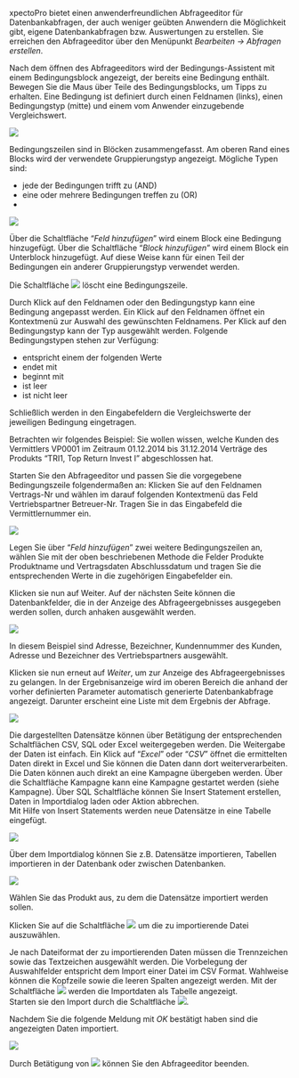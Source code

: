 xpectoPro bietet einen anwenderfreundlichen Abfrageeditor für Datenbankabfragen, der auch weniger geübten Anwendern die Möglichkeit gibt, eigene Datenbankabfragen bzw. Auswertungen zu erstellen.
Sie erreichen den Abfrageeditor über den Menüpunkt *Bearbeiten → Abfragen erstellen*.

Nach dem öffnen des Abfrageeditors wird der Bedingungs-Assistent mit einem Bedingungsblock angezeigt, der bereits eine Bedingung enthält. Bewegen Sie die Maus über Teile des Bedingungsblocks, um Tipps zu erhalten. Eine Bedingung ist definiert durch einen Feldnamen (links), einen Bedingungstyp (mitte) und einem vom Anwender einzugebende Vergleichswert. 

![](http://xpecto.github.io/docs/img/img_1433862305916.png)

Bedingungszeilen sind in Blöcken zusammengefasst. Am oberen Rand eines Blocks wird der verwendete Gruppierungstyp angezeigt. Mögliche Typen sind:

 - jede der Bedingungen trifft zu (AND)  
 - eine oder mehrere Bedingungen treffen zu (OR)
 - 
 ![](http://xpecto.github.io/docs/img/img_1419329260261.png) 

Über die Schaltfläche “*Feld hinzufügen*” wird einem Block eine Bedingung hinzugefügt. Über die Schaltfläche “*Block hinzufügen*” wird einem Block ein Unterblock hinzugefügt. Auf diese Weise kann für einen Teil der Bedingungen ein anderer Gruppierungstyp verwendet werden.

Die Schaltfläche ![](http://xpecto.github.io/docs/img/img_1419329462773.png) löscht eine Bedingungszeile.

Durch Klick auf den Feldnamen oder den Bedingungstyp kann eine Bedingung angepasst werden. Ein Klick auf den Feldnamen öffnet ein Kontextmenü zur Auswahl des gewünschten Feldnamens. Per Klick auf den Bedingungstyp kann der Typ ausgewählt werden. Folgende Bedingungstypen stehen zur  Verfügung:


 - entspricht einem der folgenden Werte 
 - endet mit 
 - beginnt mit 
 - ist leer
 - ist nicht leer


Schließlich werden in den Eingabefeldern die Vergleichswerte der jeweiligen Bedingung eingetragen.

Betrachten wir folgendes Beispiel: 
Sie wollen wissen, welche Kunden des Vermittlers VP0001 im Zeitraum 01.12.2014 bis 31.12.2014 Verträge des Produkts “TRI1, Top Return Invest I” abgeschlossen hat.

Starten Sie den Abfrageeditor und passen Sie die vorgegebene Bedingungszeile folgendermaßen an: Klicken Sie auf den Feldnamen Vertrags-Nr und wählen im darauf folgenden Kontextmenü das Feld Vertriebspartner Betreuer-Nr. Tragen Sie in das Eingabefeld die Vermittlernummer ein.

![](http://xpecto.github.io/docs/img/img_1431932441285.png)

Legen Sie über “*Feld hinzufügen*” zwei weitere Bedingungszeilen an, wählen Sie mit der oben beschriebenen Methode die Felder Produkte Produktname und Vertragsdaten  Abschlussdatum und tragen Sie die entsprechenden Werte in die zugehörigen Eingabefelder ein.

Klicken sie nun auf Weiter. Auf der nächsten Seite können die Datenbankfelder, die in der Anzeige des Abfrageergebnisses ausgegeben werden sollen, durch anhaken ausgewählt werden.


![](http://xpecto.github.io/docs/img/img_1431933240955.png)

In diesem Beispiel sind Adresse, Bezeichner, Kundennummer des Kunden, Adresse und Bezeichner des Vertriebspartners ausgewählt.

Klicken sie nun erneut auf *Weiter*, um zur Anzeige des Abfrageergebnisses zu gelangen. In der Ergebnisanzeige wird im oberen Bereich die anhand der vorher definierten Parameter automatisch generierte Datenbankabfrage angezeigt. Darunter erscheint eine Liste mit dem Ergebnis der Abfrage.

![](http://xpecto.github.io/docs/img/img_1431932658461.png)

Die dargestellten Datensätze können über Betätigung der entsprechenden Schaltflächen  CSV, SQL oder Excel weitergegeben werden. 
Die Weitergabe der Daten ist  einfach. Ein Klick auf “*Excel*” oder “*CSV*” öffnet die ermittelten Daten direkt in Excel und Sie können die Daten dann dort weiterverarbeiten.  
Die Daten können auch direkt an eine Kampagne übergeben werden. Über die Schaltfläche Kampagne kann eine Kampagne gestartet werden (siehe Kampagne). 
Über SQL Schaltfläche können Sie Insert Statement erstellen, Daten in Importdialog laden oder Aktion abbrechen.  
Mit Hilfe von Insert Statements werden neue Datensätze in eine Tabelle eingefügt. 

![](http://xpecto.github.io/docs/img/img_1431933091869.png)


Über dem Importdialog können Sie z.B. Datensätze importieren, Tabellen importieren in der Datenbank oder zwischen Datenbanken. 

![](http://xpecto.github.io/docs/img/img_1431932842038.png)

Wählen Sie das Produkt aus, zu dem die Datensätze importiert werden sollen. 

Klicken Sie auf die Schaltfläche  ![](http://xpecto.github.io/docs/img/img_1421152862771.png) um die zu importierende Datei auszuwählen.

Je nach Dateiformat der zu importierenden Daten müssen die Trennzeichen sowie das Textzeichen ausgewählt werden. Die Vorbelegung der Auswahlfelder entspricht dem Import einer Datei im CSV Format. 
Wahlweise können die Kopfzeile sowie die leeren Spalten angezeigt werden. Mit der Schaltfläche ![](http://xpecto.github.io/docs/img/img_1421159835110.png) werden die Importdaten als Tabelle angezeigt.  
Starten sie den Import durch die Schaltfläche ![](http://xpecto.github.io/docs/img/img_1421159892128.png).

Nachdem Sie die folgende Meldung mit *OK* bestätigt haben sind die angezeigten Daten importiert. 

![](http://xpecto.github.io/docs/img/img_1421160002075.png)

Durch Betätigung von ![](http://xpecto.github.io/docs/img/img_1431935009760.png)  können Sie den Abfrageeditor beenden.
